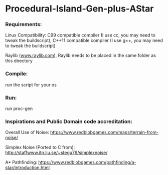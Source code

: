 # Procedural-Island-Gen-plus-AStar
### Requirements:

Linux Compatibility: C99 compatible compiler (I use cc, you may need to tweak the buildscript), C++11 compatible compiler (I use g++, you may need to tweak the buildscript)

Raylib (www.raylib.com),
Raylib needs to be placed in the same folder as this directory

### Compile: 

run the script for your os


### Run: 

run proc-gen




### Inspirations and Public Domain code accreditation:

Overall Use of Noise: https://www.redblobgames.com/maps/terrain-from-noise/

Simplex Noise (Ported to C from): http://staffwww.itn.liu.se/~stegu76/simplexnoise/

A* Pathfinding: https://www.redblobgames.com/pathfinding/a-star/introduction.html
